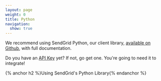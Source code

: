 ```yaml
---
layout: page
weight: 0
title: Python
navigation:
  show: true
---
```


<call-out>

We recommend using SendGrid Python, our client library, <a href="https://github.com/sendgrid/sendgrid-python">available on Github</a>, with full documentation.

</call-out>

<call-out>

Do you have an [API Key](https://app.sendgrid.com/settings/api_keys) yet? If not, go get one. You're going to need it to integrate!

</call-out>

{% anchor h2 %}Using SendGrid's Python Library{% endanchor %}	
<script src="https://gist.github.com/sendgrid-gists/fb86b16be981e203e3d08e67d7863e46.js"></script>

